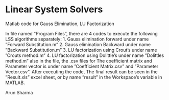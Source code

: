 # Linear System Solvers
 Matlab code for Gauss Elimination, LU Factorization


In file named ”Program Files”, there are 4 codes to execute the following LSS
algorithms separately:
    1. Gauss elimination forward under name ”Forward Substitution.m”
    2. Gauss elimination Backward under name ”Backward Substitution.m”
    3. LU factorization using Crout’s under name ”Crouts method.m”
    4. LU factorization using Dolittle’s under name ”Dolittles method.m”
also in the file, the .csv files for The coefficient matrix and Parameter vector is
under name ”Coefficient Matrix.csv” and ”Parameter Vector.csv”. After executing the code, The final result can be seen in the ”Result.xls” excel sheet, or
by name ”result” in the Workspace’s variable in MATLAB.

Arun Sharma
